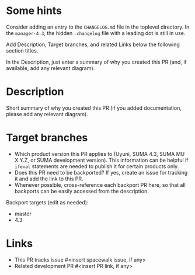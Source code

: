 # Some hints

Consider adding an entry to the `CHANGELOG.md` file in the toplevel directory.
In the `manager-4.3`, the hidden `.changelog` file with a leading dot is still in use.

Add Description, Target branches, and related Links below the following section titles.

In the Description, just enter a summary of why you created this PR (and, if available, add any relevant diagram).

# Description

Short summary of why you created this PR (if you added documentation, please add any relevant diagram).

# Target branches

* Which product version this PR applies to (Uyuni, SUMA 4.3, SUMA MU X.Y.Z, or SUMA development version).  This information can be helpful if `ifeval` statements are needed to publish it for certain products only.
* Does this PR need to be backported? If yes, create an issue for tracking it and add the link to this PR.
* Whenever possible, cross-reference each backport PR here, so that all backports can be easily accessed from the description.

Backport targets (edit as needed):

- master
- 4.3

# Links
- This PR tracks issue #<insert spacewalk issue, if any>
- Related development PR #<insert PR link, if any>
